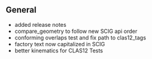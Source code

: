 ## General

- added release notes
- compare_geometry to follow new SCIG api order
- conforming overlaps test and fix path to clas12_tags
- factory text now capitalized in SCIG
- better kinematics for CLAS12 Tests
